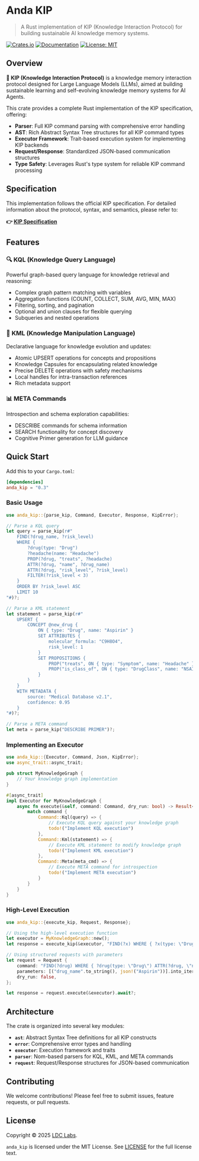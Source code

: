# Anda KIP

> A Rust implementation of KIP (Knowledge Interaction Protocol) for building sustainable AI knowledge memory systems.

[![Crates.io](https://img.shields.io/crates/v/anda_kip.svg)](https://crates.io/crates/anda_kip)
[![Documentation](https://docs.rs/anda_kip/badge.svg)](https://docs.rs/anda_kip)
[![License: MIT](https://img.shields.io/badge/License-MIT-yellow.svg)](../../LICENSE)

## Overview

**🧬 KIP (Knowledge Interaction Protocol)** is a knowledge memory interaction protocol designed for Large Language Models (LLMs), aimed at building sustainable learning and self-evolving knowledge memory systems for AI Agents.

This crate provides a complete Rust implementation of the KIP specification, offering:

- **Parser**: Full KIP command parsing with comprehensive error handling
- **AST**: Rich Abstract Syntax Tree structures for all KIP command types
- **Executor Framework**: Trait-based execution system for implementing KIP backends
- **Request/Response**: Standardized JSON-based communication structures
- **Type Safety**: Leverages Rust's type system for reliable KIP command processing

## Specification

This implementation follows the official KIP specification. For detailed information about the protocol, syntax, and semantics, please refer to:

**👉 [KIP Specification](https://github.com/ldclabs/KIP)**

## Features

### 🔍 **KQL (Knowledge Query Language)**
Powerful graph-based query language for knowledge retrieval and reasoning:
- Complex graph pattern matching with variables
- Aggregation functions (COUNT, COLLECT, SUM, AVG, MIN, MAX)
- Filtering, sorting, and pagination
- Optional and union clauses for flexible querying
- Subqueries and nested operations

### 🔧 **KML (Knowledge Manipulation Language)**
Declarative language for knowledge evolution and updates:
- Atomic UPSERT operations for concepts and propositions
- Knowledge Capsules for encapsulating related knowledge
- Precise DELETE operations with safety mechanisms
- Local handles for intra-transaction references
- Rich metadata support

### 📊 **META Commands**
Introspection and schema exploration capabilities:
- DESCRIBE commands for schema information
- SEARCH functionality for concept discovery
- Cognitive Primer generation for LLM guidance

## Quick Start

Add this to your `Cargo.toml`:

```toml
[dependencies]
anda_kip = "0.3"
```

### Basic Usage

```rust
use anda_kip::{parse_kip, Command, Executor, Response, KipError};

// Parse a KQL query
let query = parse_kip(r#"
    FIND(?drug_name, ?risk_level)
    WHERE {
        ?drug(type: "Drug")
        ?headache(name: "Headache")
        PROP(?drug, "treats", ?headache)
        ATTR(?drug, "name", ?drug_name)
        ATTR(?drug, "risk_level", ?risk_level)
        FILTER(?risk_level < 3)
    }
    ORDER BY ?risk_level ASC
    LIMIT 10
"#)?;

// Parse a KML statement
let statement = parse_kip(r#"
    UPSERT {
        CONCEPT @new_drug {
            ON { type: "Drug", name: "Aspirin" }
            SET ATTRIBUTES {
                molecular_formula: "C9H8O4",
                risk_level: 1
            }
            SET PROPOSITIONS {
                PROP("treats", ON { type: "Symptom", name: "Headache" })
                PROP("is_class_of", ON { type: "DrugClass", name: "NSAID" })
            }
        }
    }
    WITH METADATA {
        source: "Medical Database v2.1",
        confidence: 0.95
    }
"#)?;

// Parse a META command
let meta = parse_kip("DESCRIBE PRIMER")?;
```

### Implementing an Executor

```rust
use anda_kip::{Executor, Command, Json, KipError};
use async_trait::async_trait;

pub struct MyKnowledgeGraph {
    // Your knowledge graph implementation
}

#[async_trait]
impl Executor for MyKnowledgeGraph {
    async fn execute(&self, command: Command, dry_run: bool) -> Result<Json, KipError> {
        match command {
            Command::Kql(query) => {
                // Execute KQL query against your knowledge graph
                todo!("Implement KQL execution")
            },
            Command::Kml(statement) => {
                // Execute KML statement to modify knowledge graph
                todo!("Implement KML execution")
            },
            Command::Meta(meta_cmd) => {
                // Execute META command for introspection
                todo!("Implement META execution")
            }
        }
    }
}
```

### High-Level Execution

```rust
use anda_kip::{execute_kip, Request, Response};

// Using the high-level execution function
let executor = MyKnowledgeGraph::new();
let response = execute_kip(&executor, "FIND(?x) WHERE { ?x(type: \"Drug\") }").await?;

// Using structured requests with parameters
let request = Request {
    command: "FIND(?drug) WHERE { ?drug(type: \"Drug\") ATTR(?drug, \"name\", $drug_name) }".to_string(),
    parameters: [("drug_name".to_string(), json!("Aspirin"))].into_iter().collect(),
    dry_run: false,
};

let response = request.execute(&executor).await?;
```

## Architecture

The crate is organized into several key modules:

- **`ast`**: Abstract Syntax Tree definitions for all KIP constructs
- **`error`**: Comprehensive error types and handling
- **`executor`**: Execution framework and traits
- **`parser`**: Nom-based parsers for KQL, KML, and META commands
- **`request`**: Request/Response structures for JSON-based communication

## Contributing

We welcome contributions! Please feel free to submit issues, feature requests, or pull requests.

## License

Copyright © 2025 [LDC Labs](https://github.com/ldclabs).

`anda_kip` is licensed under the MIT License. See [LICENSE](../../LICENSE) for the full license text.
